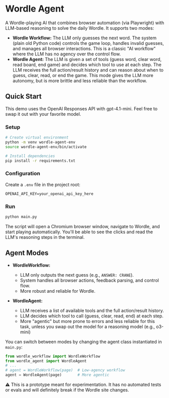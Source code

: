 # Wordle Agent

A Wordle-playing AI that combines browser automation (via Playwright) with LLM-based reasoning to solve the daily Wordle. It supports two modes:

- **Wordle Workflow:** The LLM only guesses the next word. The system (plain old Python code) controls the game loop, handles invalid guesses, and manages all browser interactions. This is a classic "AI workflow" where the LLM has no agency over the control flow.
- **Wordle Agent:** The LLM is given a set of tools (guess word, clear word, read board, end game) and decides which tool to use at each step. The LLM receives the full action/result history and can reason about when to guess, clear, read, or end the game. This mode gives the LLM more autonomy, but is more brittle and less reliable than the workflow.


## Quick Start
This demo uses the OpenAI Responses API with gpt-4.1-mini. Feel free to swap it out with your favorite model.

### Setup
```bash
# Create virtual environment
python -m venv wordle-agent-env
source wordle-agent-env/bin/activate

# Install dependencies
pip install -r requirements.txt
```

### Configuration
Create a `.env` file in the project root:
```
OPENAI_API_KEY=your_openai_api_key_here
```

### Run
```bash
python main.py
```

The script will open a Chromium browser window, navigate to Wordle, and start playing automatically. You'll be able to see the clicks and read the LLM's reasoning steps in the terminal.

## Agent Modes
- **WordleWorkflow:**
  - LLM only outputs the next guess (e.g., `ANSWER: CRANE`).
  - System handles all browser actions, feedback parsing, and control flow.
  - More robust and reliable for Wordle.

- **WordleAgent:**
  - LLM receives a list of available tools and the full action/result history.
  - LLM decides which tool to call (guess, clear, read, end) at each step.
  - More "agentic" but more prone to errors and less reliable for this task, unless
    you swap out the model for a reasoning model (e.g., o3-mini)

You can switch between modes by changing the agent class instantiated in `main.py`:
```python
from wordle_workflow import WordleWorkflow
from wordle_agent import WordleAgent
# ...
# agent = WordleWorkflow(page)  # Low-agency workflow
agent = WordleAgent(page)       # More agentic
```

⚠️ This is a prototype meant for experimentation. It has no automated tests or evals and will definitely break if the Wordle site changes. 

